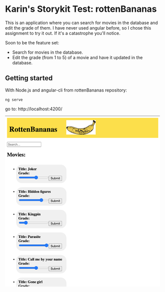 Karin's Storykit Test: rottenBananas
=====

This is an application where you can search for movies in the database and edit the grade of them.
I have never used angular before, so I chose this assignment to try it out. If it's a catastrophe you'll notice.

Soon to be the feature set:
* Search for movies in the database.
* Edit the grade (from 1 to 5) of a movie and have it updated in the database.


## Getting started

With Node.js and angular-cli from rottenBananas repository:
```
ng serve
```
go to: http://localhost:4200/


<img src="./screenshot.png">
